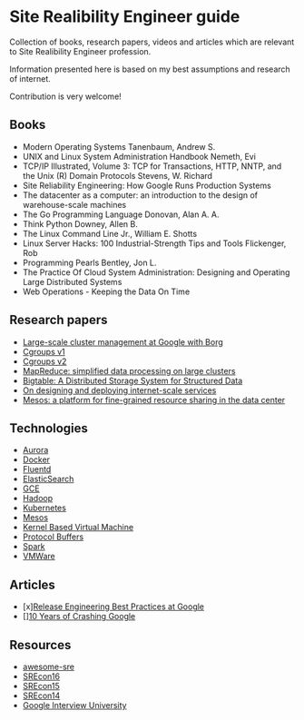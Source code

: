 # Site Realibility Engineer guide

Collection of books, research papers, videos and articles which are relevant to Site Realibility Engineer profession. 

Information presented here is based on my best assumptions and research of internet. 

Contribution is very welcome!

## Books

* Modern Operating Systems Tanenbaum, Andrew S.
* UNIX and Linux System Administration Handbook Nemeth, Evi
* TCP/IP Illustrated, Volume 3: TCP for Transactions, HTTP, NNTP, and the Unix (R) Domain Protocols Stevens, W. Richard
* Site Reliability Engineering: How Google Runs Production Systems
* The datacenter as a computer: an introduction to the design of warehouse-scale machines
* The Go Programming Language Donovan, Alan A. A.
* Think Python Downey, Allen B. 
* The Linux Command Line Jr., William E. Shotts
* Linux Server Hacks: 100 Industrial-Strength Tips and Tools Flickenger, Rob
* Programming Pearls Bentley, Jon L.
* The Practice Of Cloud System Administration: Designing and Operating Large Distributed Systems
* Web Operations - Keeping the Data On Time

## Research papers

* [Large-scale cluster management at Google with Borg](http://static.googleusercontent.com/media/research.google.com/en//pubs/archive/43438.pdf)
* [Cgroups v1](https://www.kernel.org/doc/Documentation/cgroup-v1/cgroups.txt)
* [Cgroups v2](https://www.kernel.org/doc/Documentation/cgroup-v2.txt)
* [MapReduce: simplified data processing on large clusters](https://static.googleusercontent.com/media/research.google.com/en//archive/mapreduce-osdi04.pdf)
* [Bigtable: A Distributed Storage System for Structured Data](http://static.googleusercontent.com/media/research.google.com/en//archive/bigtable-osdi06.pdf)
* [On designing and deploying internet-scale services](https://www.usenix.org/legacy/event/lisa07/tech/full_papers/hamilton/hamilton_html/)
* [Mesos: a platform for fine-grained resource sharing in the data center](https://cs.stanford.edu/~matei/papers/2011/nsdi_mesos.pdf)

## Technologies

* [Aurora](http://aurora.apache.org/)
* [Docker](https://docs.docker.com/)
* [Fluentd](http://www.fluentd.org/)
* [ElasticSearch](https://www.elastic.co/products/elasticsearch)
* [GCE](https://cloud.google.com/compute/docs/)
* [Hadoop](http://hadoop.apache.org/)
* [Kubernetes](http://kubernetes.io)
* [Mesos](http://mesos.apache.org/)
* [Kernel Based Virtual Machine](http://www.linux-kvm.org/page/Documents)
* [Protocol Buffers](https://developers.google.com/protocol-buffers/)
* [Spark](http://spark.apache.org/)
* [VMWare](http://www.vmware.com/products/vcloud-suite.html)

## Articles

* [x][Release Engineering Best Practices at Google](https://www.usenix.org/conference/lisa15/conference-program/presentation/mcnutt)
* [][10 Years of Crashing Google](https://www.usenix.org/conference/lisa15/conference-program/presentation/krishnan)

## Resources

* [awesome-sre](https://github.com/dastergon/awesome-sre)
* [SREcon16](https://www.usenix.org/conference/srecon16)
* [SREcon15](https://www.usenix.org/conference/srecon15)
* [SREcon14](https://www.usenix.org/conference/srecon14)
* [Google Interview University](https://github.com/jwasham/google-interview-university)







